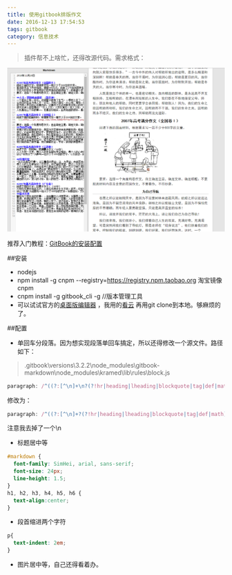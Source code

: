 ```yaml
---
title: 使用gitbook排版作文
date: 2016-12-13 17:54:53
tags: gitbook
category: 信息技术
---
```


> 插件帮不上啥忙，还得改源代码。需求格式：


![格式需求](/source/images/2016/12/gitbook-demo.png)

推荐入门教程：[GitBook的安装配置](http://gitbook.zhangjikai.com/commands.html)

##安装

 - nodejs 
 - npm install -g cnpm --registry=https://registry.npm.taobao.org 淘宝镜像 cnpm 
 - cnpm install -g gitbook_cli  -g //版本管理工具
 - 可以试试官方的[桌面版编辑器](https://www.gitbook.com/editor/) ，我用的[看云](http://www.kancloud.cn/) 再用git clone到本地。够麻烦的了。
 
##配置

 - 单回车分段落。因为想实现段落单回车搞定，所以还得修改一个源文件。路径如下：
 > .gitbook\versions\3.2.2\node_modules\gitbook-markdown\node_modules\kramed\lib\rules\block.js 
```javascript
paragraph: /^((?:[^\n]+\n?(?!hr|heading|lheading|blockquote|tag|def|math))+)\n*/,
```
修改为：
```javascript
paragraph: /^((?:[^\n]+?(?!hr|heading|lheading|blockquote|tag|def|math))+)\n*/,
```
注意我去掉了一个\n

 - 标题居中等

```css
#markdown {
  font-family: SimHei, arial, sans-serif;
  font-size: 24px;
  line-height: 1.5;
}
h1, h2, h3, h4, h5, h6 {
  text-align:center;
}
```

 - 段首缩进两个字符

```css
p{
  text-indent: 2em; 
}
```
 - 图片居中等，自己还得看着办。
